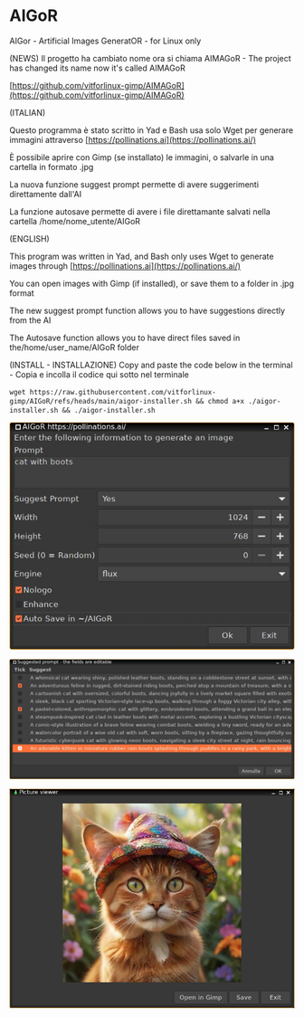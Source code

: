 # AIGoR
AIGor - Artificial Images GeneratOR - for Linux only

(NEWS)
Il progetto ha cambiato nome ora si chiama AIMAGoR - The project has changed its name now it's called AIMAGoR

[https://github.com/vitforlinux-gimp/AIMAGoR](https://github.com/vitforlinux-gimp/AIMAGoR)

(ITALIAN)

Questo programma è stato scritto in Yad e Bash usa solo Wget per generare immagini attraverso [https://pollinations.ai](https://pollinations.ai/)

È possibile aprire con Gimp (se installato) le immagini, o salvarle in una cartella in formato .jpg

La nuova funzione suggest prompt permette di avere suggerimenti direttamente dall'AI

La funzione autosave permette di avere i file direttamante salvati nella cartella /home/nome_utente/AIGoR

(ENGLISH)

This program was written in Yad, and Bash only uses Wget to generate images through [https://pollinations.ai](https://pollinations.ai/)

You can open images with Gimp (if installed), or save them to a folder in .jpg format

The new suggest prompt function allows you to have suggestions directly from the AI

The Autosave function allows you to have direct files saved in the/home/user_name/AIGoR folder


(INSTALL - INSTALLAZIONE) Copy and paste the code below in the terminal - Copia e incolla il codice qui sotto nel terminale

```
wget https://raw.githubusercontent.com/vitforlinux-gimp/AIGoR/refs/heads/main/aigor-installer.sh && chmod a+x ./aigor-installer.sh && ./aigor-installer.sh
```

![aigor input](https://raw.githubusercontent.com/vitforlinux-gimp/AIGoR/refs/heads/main/images/aigor.jpg)


![aigor suggest prompt](https://raw.githubusercontent.com/vitforlinux-gimp/AIGoR/refs/heads/main/images/aigor-suggest-prompt.jpg)


![aigor viewer](https://raw.githubusercontent.com/vitforlinux-gimp/AIGoR/refs/heads/main/images/aigor-viewer.jpg)

